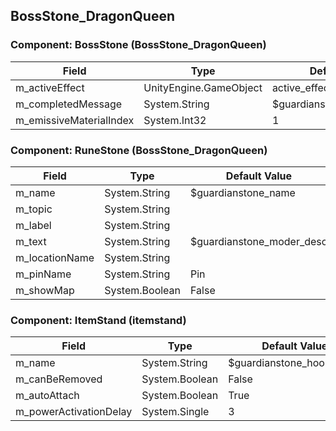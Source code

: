 ## BossStone_DragonQueen

### Component: BossStone (BossStone_DragonQueen)

|Field|Type|Default Value|
|---|---|---|
|m_activeEffect|UnityEngine.GameObject|active_effects|
|m_completedMessage|System.String|$guardianstone_trophyplaced|
|m_emissiveMaterialIndex|System.Int32|1|

### Component: RuneStone (BossStone_DragonQueen)

|Field|Type|Default Value|
|---|---|---|
|m_name|System.String|$guardianstone_name|
|m_topic|System.String||
|m_label|System.String||
|m_text|System.String|$guardianstone_moder_desc|
|m_locationName|System.String||
|m_pinName|System.String|Pin|
|m_showMap|System.Boolean|False|

### Component: ItemStand (itemstand)

|Field|Type|Default Value|
|---|---|---|
|m_name|System.String|$guardianstone_hook_name|
|m_canBeRemoved|System.Boolean|False|
|m_autoAttach|System.Boolean|True|
|m_powerActivationDelay|System.Single|3|

